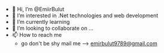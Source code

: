- 👋 Hi, I’m @EmiirBulut
- 👀 I’m interested in .Net technologies and web development 
- 🌱 I’m currently learning 
- 💞️ I’m looking to collaborate on ...
- 📫 How to reach me 
   - go don't be shy mail me --> emirbulut9789@gmail.com

<!---
EmiirBulut/EmiirBulut is a ✨ special ✨ repository because its `README.md` (this file) appears on your GitHub profile.
You can click the Preview link to take a look at your changes.
--->
